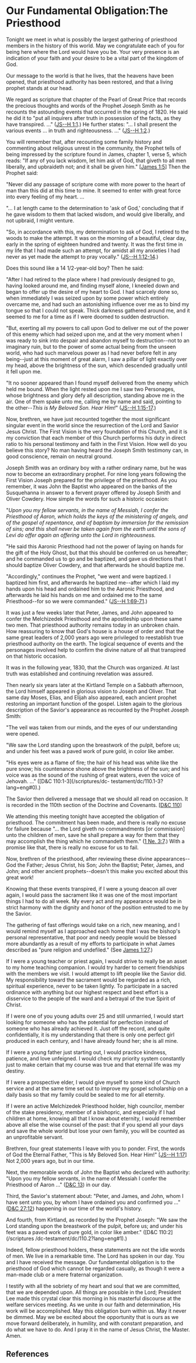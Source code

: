 # Our Fundamental Obligation:The Priesthood

Tonight we meet in what is possibly the largest gathering of priesthood
members in the history of this world. May we congratulate each of you for
being here where the Lord would have you be. Your very presence is an
indication of your faith and your desire to be a vital part of the kingdom of
God.

Our message to the world is that he lives, that the heavens have been opened,
that priesthood authority has been restored, and that a living prophet stands
at our head.

We regard as scripture that chapter of the Pearl of Great Price that records
the precious thoughts and words of the Prophet Joseph Smith as he recounts the
astounding events that occurred in the spring of 1820. He said he did it to
"put all inquirers after truth in possession of the facts, as they have
transpired. ..." ([JS--H 1:1](/scriptures/pgp/js-h/1.1?lang=eng#0).) He further
states: "... I shall present the various events ... in truth and righteousness. ..."
([JS--H 1:2](/scriptures/pgp/js-h/1.2?lang=eng#1).)

You will remember that, after recounting some family history and commenting
about religious unrest in the community, the Prophet tells of being impressed
by the scripture found in James, chapter 1, verse 5, which reads: "If any of
you lack wisdom, let him ask of God, that giveth to all men liberally, and
upbraideth not; and it shall be given him." [[James
1:5](/scriptures/nt/james/1.5?lang=eng#4)] Then the Prophet said:

"Never did any passage of scripture come with more power to the heart of man
than this did at this time to mine. It seemed to enter with great force into
every feeling of my heart. ...

"... I at length came to the determination to 'ask of God,' concluding that if
he gave wisdom to them that lacked wisdom, and would give liberally, and not
upbraid, I might venture.

"So, in accordance with this, my determination to ask of God, I retired to the
woods to make the attempt. It was on the morning of a beautiful, clear day,
early in the spring of eighteen hundred and twenty. It was the first time in
my life that I had made such an attempt, for amidst all my anxieties I had
never as yet made the attempt to pray vocally." ([JS--H
1:12-14](/scriptures/pgp/js-h/1.12-14?lang=eng#11).)

Does this sound like a 14 1/2-year-old boy? Then he said:

"After I had retired to the place where I had previously designed to go,
having looked around me, and finding myself alone, I kneeled down and began to
offer up the desire of my heart to God. I had scarcely done so, when
immediately I was seized upon by some power which entirely overcame me, and
had such an astonishing influence over me as to bind my tongue so that I could
not speak. Thick darkness gathered around me, and it seemed to me for a time
as if I were doomed to sudden destruction.

"But, exerting all my powers to call upon God to deliver me out of the power
of this enemy which had seized upon me, and at the very moment when I was
ready to sink into despair and abandon myself to destruction--not to an
imaginary ruin, but to the power of some actual being from the unseen world,
who had such marvelous power as I had never before felt in any being--just at
this moment of great alarm, I saw a pillar of light exactly over my head,
above the brightness of the sun, which descended gradually until it fell upon
me.

"It no sooner appeared than I found myself delivered from the enemy which held
me bound. When the light rested upon me I saw two Personages, whose brightness
and glory defy all description, standing above me in the air. One of them
spake unto me, calling me by name and said, pointing to the other--_This is My
Beloved Son. Hear Him!_" ([JS--H
1:15-17](/scriptures/pgp/js-h/1.15-17?lang=eng#14).)

Now, brethren, we have just recounted together the most significant singular
event in the world since the resurrection of the Lord and Savior Jesus Christ.
The First Vision is the very foundation of this Church, and it is my
conviction that each member of this Church performs his duty in direct ratio
to his personal testimony and faith in the First Vision. How well do you
believe this story? No man having heard the Joseph Smith testimony can, in
good conscience, remain on neutral ground.

Joseph Smith was an ordinary boy with a rather ordinary name, but he was now
to become an extraordinary prophet. For nine long years following the First
Vision Joseph prepared for the privilege of the priesthood. As you remember,
it was John the Baptist who appeared on the banks of the Susquehanna in answer
to a fervent prayer offered by Joseph Smith and Oliver Cowdery. How simple the
words for such a historic occasion:

"_Upon you my fellow servants, in the name of Messiah, I confer the Priesthood
of Aaron, which holds the keys of the ministering of angels, and of the gospel
of repentance, and of baptism by immersion for the remission of sins; and this
shall never be taken again from the earth until the sons of Levi do offer
again an offering unto the Lord in righteousness._

"He said this Aaronic Priesthood had not the power of laying on hands for the
gift of the Holy Ghost, but that this should be conferred on us hereafter; and
he commanded us to go and be baptized, and gave us directions that I should
baptize Oliver Cowdery, and that afterwards he should baptize me.

"Accordingly," continues the Prophet, "we went and were baptized. I baptized
him first, and afterwards he baptized me--after which I laid my hands upon his
head and ordained him to the Aaronic Priesthood, and afterwards he laid his
hands on me and ordained me to the same Priesthood--for so we were commanded."
([JS--H 1:69-71](/scriptures/pgp/js-h/1.69-71?lang=eng#68).)

It was just a few weeks later that Peter, James, and John appeared to confer
the Melchizedek Priesthood and the apostleship upon these same two men. That
priesthood authority remains today in an unbroken chain. How reassuring to
know that God's house is a house of order and that the same great leaders of
2,000 years ago were privileged to reestablish true priesthood authority on
the earth. The logical sequence of events and the personages involved help to
confirm the divine nature of all that transpired on that historic occasion.

It was in the following year, 1830, that the Church was organized. At last
truth was established and continuing revelation was assured.

Then nearly six years later at the Kirtland Temple on a Sabbath afternoon, the
Lord himself appeared in glorious vision to Joseph and Oliver. That same day
Moses, Elias, and Elijah also appeared, each ancient prophet restoring an
important function of the gospel. Listen again to the glorious description of
the Savior's appearance as recounted by the Prophet Joseph Smith:

"The veil was taken from our minds, and the eyes of our understanding were
opened.

"We saw the Lord standing upon the breastwork of the pulpit, before us; and
under his feet was a paved work of pure gold, in color like amber.

"His eyes were as a flame of fire; the hair of his head was white like the
pure snow; his countenance shone above the brightness of the sun; and his
voice was as the sound of the rushing of great waters, even the voice of
Jehovah. ..." ([D&amp;C 110:1-3](/scriptures/dc-
testament/dc/110.1-3?lang=eng#0).)

The Savior then delivered a message that we should all read on occasion. It is
recorded in the 110th section of the Doctrine and Covenants. [[D&amp;C
110](/scriptures/dc-testament/dc/110?lang=eng)]

We attending this meeting tonight have accepted the obligation of priesthood.
The commitment has been made, and there is really no excuse for failure
because "... the Lord giveth no commandments [or commission] unto the children
of men, save he shall prepare a way for them that they may accomplish the
thing which he commandeth them." ([1 Ne.
3:7](/scriptures/bofm/1-ne/3.7?lang=eng#6).) With a promise like that, there
is really no excuse for us to fail.

Now, brethren of the priesthood, after reviewing these divine appearances--God
the Father; Jesus Christ, his Son; John the Baptist; Peter, James, and John;
and other ancient prophets--doesn't this make you excited about this great
work!

Knowing that these events transpired, if I were a young deacon all over again,
I would pass the sacrament like it was one of the most important things I had
to do all week. My every act and my appearance would be in strict harmony with
the dignity and honor of the position entrusted to me by the Savior.

The gathering of fast offerings would take on a rich, new meaning, and I would
remind myself as I approached each home that I was the bishop's personal
representative, that poor and needy people would be blessed more abundantly as
a result of my efforts to participate in what James described as "pure
religion and undefiled." (See [James
1:27](/scriptures/nt/james/1.27?lang=eng#26).)

If I were a young teacher or priest again, I would strive to really be an
asset to my home teaching companion. I would try harder to cement friendships
with the members we visit. I would attempt to lift people like the Savior did.
My responsibility toward the sacrament would be regarded as a rich, spiritual
experience, never to be taken lightly. To participate in a sacred ordinance
with anything but our highest respect and best effort is a disservice to the
people of the ward and a betrayal of the true Spirit of Christ.

If I were one of you young adults over 25 and still unmarried, I would start
looking for someone who has the potential for perfection instead of someone
who has already achieved it. Just off the record, and quite confidentially, it
is my understanding that there is only one perfect girl produced in each
century, and I have already found her; she is all mine.

If I were a young father just starting out, I would practice kindness,
patience, and love unfeigned. I would check my priority system constantly just
to make certain that my course was true and that eternal life was my destiny.

If I were a prospective elder, I would give myself to some kind of Church
service and at the same time set out to improve my gospel scholarship on a
daily basis so that my family could be sealed to me for all eternity.

If I were an active Melchizedek Priesthood holder, high councilor, member of
the stake presidency, member of a bishopric, and especially if I had children
at home, knowing all that I know about eternity, I would remember above all
else the wise counsel of the past: that if you spend all your days and save
the whole world but lose your own family, you will be counted as an
unprofitable servant.

Brethren, four great statements I leave with you to ponder. First, the words
of God the Eternal Father, "This is My Beloved Son. Hear Him!" [[JS--H
1:17](/scriptures/pgp/js-h/1.17?lang=eng#16)] Not 2,000 years ago, but in our
time.

Next, the memorable words of John the Baptist who declared with authority:
"Upon you my fellow servants, in the name of Messiah I confer the Priesthood
of Aaron ..." ([D&amp;C 13](/scriptures/dc-testament/dc/13?lang=eng)) in our
day.

Third, the Savior's statement about: "Peter, and James, and John, whom I have
sent unto you, by whom I have ordained you and confirmed you ..." ([D&amp;C
27:12](/scriptures/dc-testament/dc/27.12?lang=eng#11)) happening in our time
of the world's history.

And fourth, from Kirtland, as recorded by the Prophet Joseph: "We saw the Lord
standing upon the breastwork of the pulpit, before us; and under his feet was
a paved work of pure gold, in color like amber." ([D&amp;C 110:2](/scriptures
/dc-testament/dc/110.2?lang=eng#1).)

Indeed, fellow priesthood holders, these statements are not the idle words of
men. We live in a remarkable time. The Lord has spoken in our day. You and I
have received the message. Our fundamental obligation is to the priesthood of
God which cannot be regarded casually, as though it were a man-made club or a
mere fraternal organization.

I testify with all the sobriety of my heart and soul that we are committed,
that we are depended upon. All things are possible in the Lord; President Lee
made this crystal clear this morning in his masterful discourse at the welfare
services meeting. As we unite in our faith and determination, His work will be
accomplished. May this obligation burn within us. May it never be dimmed. May
we be excited about the opportunity that is ours as we move forward
deliberately, in humility, and with constant preparation, and do what we have
to do. And I pray it in the name of Jesus Christ, the Master. Amen.

## References

